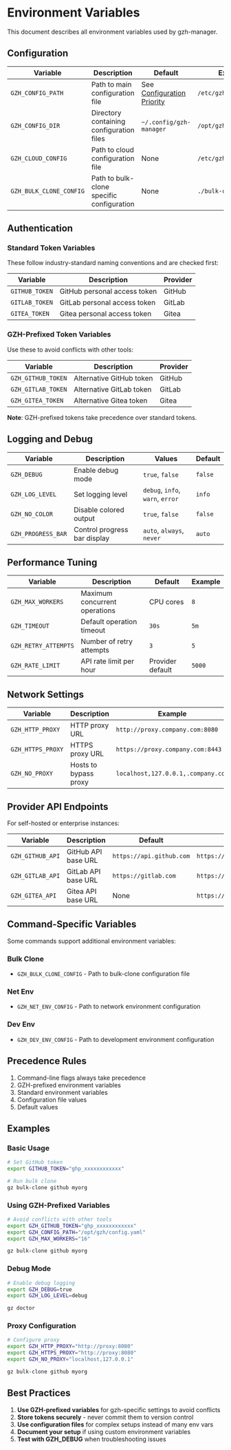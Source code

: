# Environment Variables

This document describes all environment variables used by gzh-manager.

## Configuration

| Variable | Description | Default | Example |
|----------|-------------|---------|---------|
| `GZH_CONFIG_PATH` | Path to main configuration file | See [Configuration Priority](./priority-system.md) | `/etc/gzh/config.yaml` |
| `GZH_CONFIG_DIR` | Directory containing configuration files | `~/.config/gzh-manager` | `/opt/gzh/config` |
| `GZH_CLOUD_CONFIG` | Path to cloud configuration file | None | `/etc/gzh/cloud.yaml` |
| `GZH_BULK_CLONE_CONFIG` | Path to bulk-clone specific configuration | None | `./bulk-clone.yaml` |

## Authentication

### Standard Token Variables

These follow industry-standard naming conventions and are checked first:

| Variable | Description | Provider |
|----------|-------------|----------|
| `GITHUB_TOKEN` | GitHub personal access token | GitHub |
| `GITLAB_TOKEN` | GitLab personal access token | GitLab |
| `GITEA_TOKEN` | Gitea personal access token | Gitea |

### GZH-Prefixed Token Variables

Use these to avoid conflicts with other tools:

| Variable | Description | Provider |
|----------|-------------|----------|
| `GZH_GITHUB_TOKEN` | Alternative GitHub token | GitHub |
| `GZH_GITLAB_TOKEN` | Alternative GitLab token | GitLab |
| `GZH_GITEA_TOKEN` | Alternative Gitea token | Gitea |

**Note**: GZH-prefixed tokens take precedence over standard tokens.

## Logging and Debug

| Variable | Description | Values | Default |
|----------|-------------|--------|---------|
| `GZH_DEBUG` | Enable debug mode | `true`, `false` | `false` |
| `GZH_LOG_LEVEL` | Set logging level | `debug`, `info`, `warn`, `error` | `info` |
| `GZH_NO_COLOR` | Disable colored output | `true`, `false` | `false` |
| `GZH_PROGRESS_BAR` | Control progress bar display | `auto`, `always`, `never` | `auto` |

## Performance Tuning

| Variable | Description | Default | Example |
|----------|-------------|---------|---------|
| `GZH_MAX_WORKERS` | Maximum concurrent operations | CPU cores | `8` |
| `GZH_TIMEOUT` | Default operation timeout | `30s` | `5m` |
| `GZH_RETRY_ATTEMPTS` | Number of retry attempts | `3` | `5` |
| `GZH_RATE_LIMIT` | API rate limit per hour | Provider default | `5000` |

## Network Settings

| Variable | Description | Example |
|----------|-------------|---------|
| `GZH_HTTP_PROXY` | HTTP proxy URL | `http://proxy.company.com:8080` |
| `GZH_HTTPS_PROXY` | HTTPS proxy URL | `https://proxy.company.com:8443` |
| `GZH_NO_PROXY` | Hosts to bypass proxy | `localhost,127.0.0.1,.company.com` |

## Provider API Endpoints

For self-hosted or enterprise instances:

| Variable | Description | Default | Example |
|----------|-------------|---------|---------|
| `GZH_GITHUB_API` | GitHub API base URL | `https://api.github.com` | `https://github.company.com/api/v3` |
| `GZH_GITLAB_API` | GitLab API base URL | `https://gitlab.com` | `https://gitlab.company.com` |
| `GZH_GITEA_API` | Gitea API base URL | None | `https://gitea.company.com` |

## Command-Specific Variables

Some commands support additional environment variables:

### Bulk Clone

- `GZH_BULK_CLONE_CONFIG` - Path to bulk-clone configuration file

### Net Env

- `GZH_NET_ENV_CONFIG` - Path to network environment configuration

### Dev Env

- `GZH_DEV_ENV_CONFIG` - Path to development environment configuration

## Precedence Rules

1. Command-line flags always take precedence
2. GZH-prefixed environment variables
3. Standard environment variables
4. Configuration file values
5. Default values

## Examples

### Basic Usage

```bash
# Set GitHub token
export GITHUB_TOKEN="ghp_xxxxxxxxxxxx"

# Run bulk clone
gz bulk-clone github myorg
```

### Using GZH-Prefixed Variables

```bash
# Avoid conflicts with other tools
export GZH_GITHUB_TOKEN="ghp_xxxxxxxxxxxx"
export GZH_CONFIG_PATH="/opt/gzh/config.yaml"
export GZH_MAX_WORKERS="16"

gz bulk-clone github myorg
```

### Debug Mode

```bash
# Enable debug logging
export GZH_DEBUG=true
export GZH_LOG_LEVEL=debug

gz doctor
```

### Proxy Configuration

```bash
# Configure proxy
export GZH_HTTP_PROXY="http://proxy:8080"
export GZH_HTTPS_PROXY="http://proxy:8080"
export GZH_NO_PROXY="localhost,127.0.0.1"

gz bulk-clone github myorg
```

## Best Practices

1. **Use GZH-prefixed variables** for gzh-specific settings to avoid conflicts
2. **Store tokens securely** - never commit them to version control
3. **Use configuration files** for complex setups instead of many env vars
4. **Document your setup** if using custom environment variables
5. **Test with GZH_DEBUG** when troubleshooting issues